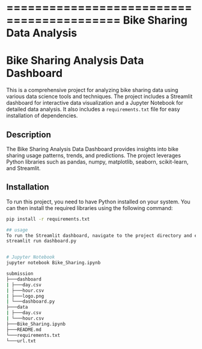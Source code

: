 ==========================================
Bike Sharing Data Analysis
==========================================

# Bike Sharing Analysis Data Dashboard

This is a comprehensive project for analyzing bike sharing data using various data science tools and techniques. 
The project includes a Streamlit dashboard for interactive data visualization and a Jupyter Notebook for detailed data analysis. 
It also includes a `requirements.txt` file for easy installation of dependencies.

## Description

The Bike Sharing Analysis Data Dashboard provides insights into bike sharing usage patterns, trends, and predictions. The project leverages Python libraries such as pandas, numpy, matplotlib, seaborn, scikit-learn, and Streamlit.

## Installation

To run this project, you need to have Python installed on your system. You can then install the required libraries using the following command:

```bash
pip install -r requirements.txt

## usage
To run the Streamlit dashboard, navigate to the project directory and execute the following command:
streamlit run dashboard.py


# Jupyter Notebook
jupyter notebook Bike_Sharing.ipynb

submission
├───dashboard
| ├───day.csv
| ├───hour.csv
| ├───logo.png
| └───dashboard.py
├───data
| ├───day.csv
| └───hour.csv
├───Bike_Sharing.ipynb
├───README.md
└───requirements.txt
└───url.txt
